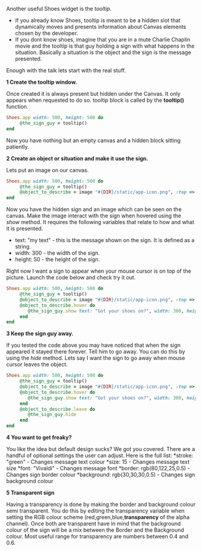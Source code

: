 Another useful Shoes widget is the *tooltip*. 

* If you already know Shoes, tooltip is meant to be a hidden slot that dynamically moves and presents information about Canvas elements chosen by the developer.
* If you dont know shoes, imagine that you are in a mute Charlie Chaplin movie and the tooltip is that guy holding a sign with what happens in the situation. Basically a situation is the object and the sign is the message presented.

Enough with the talk lets start with the real stuff. 

**1 Create the tooltip window.** 

Once created it is always present but hidden under the Canvas. It only appears when requested to do so. tooltip block is called by the **tooltip()** function.
```Ruby
Shoes.app width: 500, height: 500 do
     @the_sign_guy = tooltip()
end
```
Now you have nothing but an empty canvas and a hidden block sitting patiently.

**2 Create an object or situation and make it use the sign.**
 
Lets put an image on our canvas.
```Ruby
Shoes.app width: 500, height: 500 do
     @the_sign_guy = tooltip()
     @object_to_describe = image "#{DIR}/static/app-icon.png", :top => 40, :left => 60
end
```
Now you have the hidden sign and an image which can be seen on the canvas.
Make the image interact with the sign when hovered using the *show* method. It requires the following variables that relate to how and what it is presented.
* text: "my text" - this is the message shown on the sign. It is defined as a string.
* width: 300 - the width of the sign.
* height: 50 - the height of the sign.

Right now I want a sign to appear when your mouse cursor is on top of the picture.
Launch the code below and check try it out.

```Ruby
Shoes.app width: 500, height: 500 do
     @the_sign_guy = tooltip()
     @object_to_describe = image "#{DIR}/static/app-icon.png", :top => 40, :left => 60
     @object_to_describe.hover do
        @the_sign_guy.show text: "Got your shoes on?", width: 300, height: 50
     end
end 
```
**3 Keep the sign guy away.**

If you tested the code above you may have noticed that when the sign appeared it stayed there forever. Tell him to go away. You can do this by using the *hide* method. Lets say I want the sign to go away when mouse cursor leaves the object.

```Ruby
Shoes.app width: 500, height: 500 do
     @the_sign_guy = tooltip()
     @object_to_describe = image "#{DIR}/static/app-icon.png", :top => 40, :left => 60
     @object_to_describe.hover do
        @the_sign_guy.show text: "Got your shoes on?", width: 300, height: 50
     end
     @object_to_describe.leave do
        @the_sign_guy.hide
     end
end 
```

**4 You want to get freaky?**

You like the idea but default design sucks? We got you covered. There are a handful of optional settings the user can adjust. Here is the full list:
*stroke: "green" - Changes message text colour
*size: 15 - Changes message text size
*font: "Vivaldi" - Changes message font
*border: rgb(80,122,25,0.5) - Changes sign border colour 
*background: rgb(30,30,30,0.5) - Changes sign background colour

**5 Transparent sign**

Having a transparency is done by making the border and background colour semi transparent. 
You do this by editing the transparency variable when setting the RGB colour scheme (red,green,blue,**transparency** of the alpha channel). Once both are transparent have in mind that the background colour of the sign will be a mix between the Border and the Background colour. Most useful range for transparency are numbers between 0.4 and 0.6.